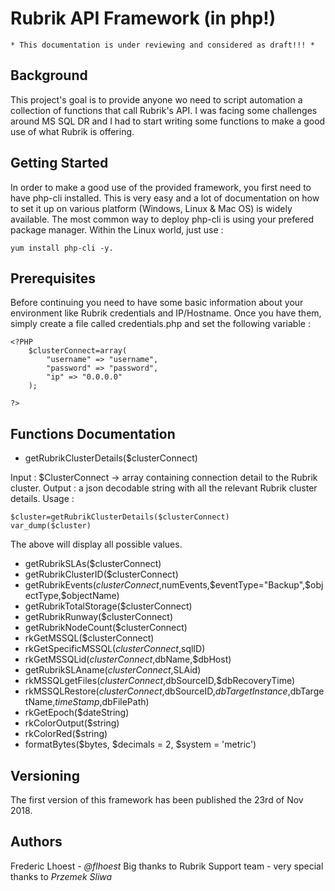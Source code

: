 # Rubrik API Framework (in php!)

```
* This documentation is under reviewing and considered as draft!!! *
```

## Background

This project's goal is to provide anyone wo need to script automation a collection of functions that call Rubrik's API. I was facing some challenges around MS SQL DR and I had to start writing some functions to make a good use of what Rubrik is offering.

## Getting Started

In order to make a good use of the provided framework, you first need to have php-cli installed. This is very easy and a lot of documentation on how to set it up on various platform (Windows, Linux & Mac OS) is widely available. The most common way to deploy php-cli is using your prefered package manager. Within the Linux world, just use : 
```
yum install php-cli -y.
````

## Prerequisites

Before continuing you need to have some basic information about your environment like Rubrik credentials and IP/Hostname. Once you have them, simply create a file called credentials.php and set the following variable : 

```
<?PHP
	$clusterConnect=array(
		"username" => "username",
		"password" => "password",
		"ip" => "0.0.0.0"
	);

?>
```

## Functions Documentation

* getRubrikClusterDetails($clusterConnect)

Input : $ClusterConnect -> array containing connection detail to the Rubrik cluster.
Output : a json decodable string with all the relevant Rubrik cluster details.
Usage : 

```
$cluster=getRubrikClusterDetails($clusterConnect)
var_dump($cluster)
```
The above will display all possible values.

* getRubrikSLAs($clusterConnect)
* getRubrikClusterID($clusterConnect)
* getRubrikEvents($clusterConnect,$numEvents,$eventType="Backup",$objectType,$objectName)
* getRubrikTotalStorage($clusterConnect)
* getRubrikRunway($clusterConnect)
* getRubrikNodeCount($clusterConnect)
* rkGetMSSQL($clusterConnect)
* rkGetSpecificMSSQL($clusterConnect,$sqlID)
* rkGetMSSQLid($clusterConnect,$dbName,$dbHost)	
* getRubrikSLAname($clusterConnect,$SLAid)
* rkMSSQLgetFiles($clusterConnect,$dbSourceID,$dbRecoveryTime)
* rkMSSQLRestore($clusterConnect,$dbSourceID,$dbTargetInstance,$dbTargetName,$timeStamp,$dbFilePath)	
* rkGetEpoch($dateString)
* rkColorOutput($string)
* rkColorRed($string)
* formatBytes($bytes, $decimals = 2, $system = 'metric')	

## Versioning

The first version of this framework has been published the 23rd of Nov 2018.

## Authors

Frederic Lhoest - *@flhoest*
Big thanks to Rubrik Support team - very special thanks to *Przemek Sliwa*
